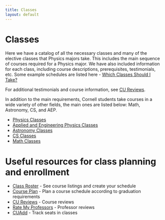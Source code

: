 ```yaml
---
title: Classes
layout: default
---
```

<link rel="stylesheet" href="/main.css">

# Classes

Here we have a catalog of all the necessary classes and many of the elective classes that Physics majors take. This includes the main sequence of courses required for a Physics major. We have also included information for each class, including course descriptions, prerequisites, testimonials, etc. Some example schedules are listed here - [Which Classes Should I Take?](/resources/which_class.html)

For additional testimonials and course information, see [CU Reviews](https://www.cureviews.org/).

In addition to the main requirements, Cornell students take courses in a wide variety of other fields, the main ones are listed below: Math, Astronomy, CS, and AEP.

- [Physics Classes](/classes/physclasses.html)
- [Applied and Engineering Physics Classes](/classes/aepclasses.html)
- [Astronomy Classes](/classes/astroclasses.html)
- [CS Classes](/classes/csclasses.html)
- [Math Classes](/classes/mathclasses.html)

# Useful resources for class planning and enrollment

- [Class Roster](https://classes.cornell.edu/browse/) - See course listings and create your schedule
- [Course Plan](https://courseplan.io/login) - Plan a course schedule according to graduation requirements
- [CU Reviews](https://www.cureviews.org/) - Course reviews
- [Rate My Professors](https://www.ratemyprofessors.com/) - Professor reviews
- [CUAdd](https://cuadd.org/) - Track seats in classes
